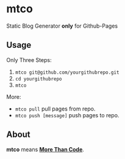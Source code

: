 # mtco

Static Blog Generator **only** for Github-Pages

## Usage

Only Three Steps:

1. `mtco git@github.com/yourgithubrepo.git`
2. `cd yourgithubrepo`
3. `mtco`

More:

* `mtco pull` pull pages from repo.
* `mtco push [message]` push pages to repo.

## About

**mtco** means [**More Than Code**](http://xiaoge.me). 
